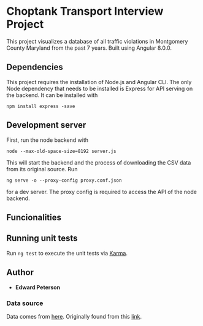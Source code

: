 # Choptank Transport Interview Project

This project visualizes a database of all traffic violations in Montgomery County Maryland from the past 7 years. Built using Angular 8.0.0. 

## Dependencies
This project requires the installation of Node.js and Angular CLI.
The only Node dependency that needs to be installed is Express for API serving on the backend. It can be installed with 
```
npm install express -save
```
## Development server
First, run the node backend with 
```
node --max-old-space-size=8192 server.js
```
This will start the backend and the process of downloading the CSV data from its original source.
Run
```
ng serve -o --proxy-config proxy.conf.json
```
for a dev server. The proxy config is required to access the API of the node backend.

## Funcionalities



## Running unit tests

Run `ng test` to execute the unit tests via [Karma](https://karma-runner.github.io).


## Author
* **Edward Peterson**
### Data source

Data comes from [here](http://data.montgomerycountymd.gov/api/views/4mse-ku6q/rows.csv). Originally found from this [link](https://catalog.data.gov/dataset/traffic-violations-56dda).


